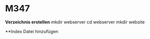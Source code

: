 # M347
**Verzeichnis erstellen**
mkdir webserver
cd webserver
mkdir website

**Index Datei hinzufügen
